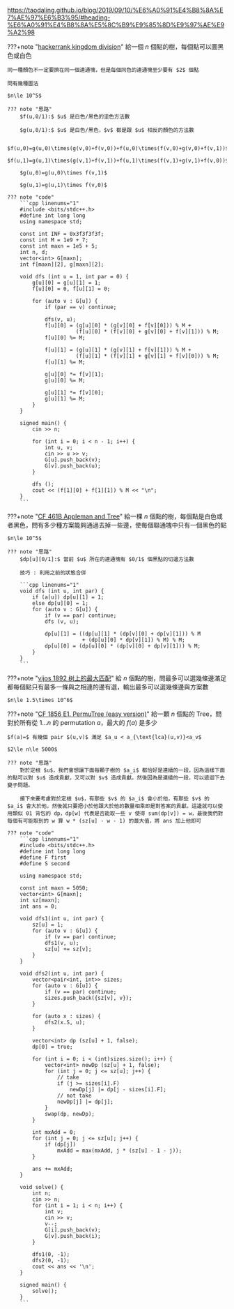 <https://taodaling.github.io/blog/2019/09/10/%E6%A0%91%E4%B8%8A%E7%AE%97%E6%B3%95/#heading-%E6%A0%91%E4%B8%8A%E5%8C%B9%E9%85%8D%E9%97%AE%E9%A2%98>

???+note "[hackerrank kingdom division](https://www.hackerrank.com/challenges/kingdom-division/problem)"
	給一個 $n$ 個點的樹，每個點可以圖黑色或白色
	
	同一種顏色不一定要擠在同一個連通塊，但是每個同色的連通塊至少要有 $2$ 個點
	
	問有幾種圖法
	
	$n\le 10^5$
	
	??? note "思路"
		$f(u,0/1):$ $u$ 是白色/黑色的塗色方法數
		
		$g(u,0/1):$ $u$ 是白色/黑色，$v$ 都是跟 $u$ 相反的顏色的方法數
		
		$f(u,0)=g(u,0)\times(g(v,0)+f(v,0))+f(u,0)\times(f(v,0)+g(v,0)+f(v,1))$
	    $f(u,1)=g(u,1)\times(g(v,1)+f(v,1))+f(u,1)\times(f(v,1)+g(v,1)+f(v,0))$
	    
	    $g(u,0)=g(u,0)\times f(v,1)$
	    
	    $g(u,1)=g(u,1)\times f(v,0)$		
	
	??? note "code"
		```cpp linenums="1"
		#include <bits/stdc++.h>
	    #define int long long
	    using namespace std;
	
	    const int INF = 0x3f3f3f3f;
	    const int M = 1e9 + 7;
	    const int maxn = 1e5 + 5;
	    int n, d;
	    vector<int> G[maxn];
	    int f[maxn][2], g[maxn][2];
	
	    void dfs (int u = 1, int par = 0) {
	        g[u][0] = g[u][1] = 1;
	        f[u][0] = 0, f[u][1] = 0;
	
	        for (auto v : G[u]) {
	            if (par == v) continue;
	
	            dfs(v, u);
	            f[u][0] = (g[u][0] * (g[v][0] + f[v][0])) % M + 
	                      (f[u][0] * (f[v][0] + g[v][0] + f[v][1])) % M;
	            f[u][0] %= M;
	
	            f[u][1] = (g[u][1] * (g[v][1] + f[v][1])) % M + 
	                      (f[u][1] * (f[v][1] + g[v][1] + f[v][0])) % M;
	            f[u][1] %= M;
	
	            g[u][0] *= f[v][1];
	            g[u][0] %= M;
	
	            g[u][1] *= f[v][0];
	            g[u][1] %= M;
	        }
	    }
	
	    signed main() {
	        cin >> n;
	
	        for (int i = 0; i < n - 1; i++) {
	            int u, v;
	            cin >> u >> v;
	            G[u].push_back(v);
	            G[v].push_back(u);
	        }
	
	        dfs ();
	        cout << (f[1][0] + f[1][1]) % M << "\n";
	    }
	    ```
???+note "[CF 461B Appleman and Tree](https://codeforces.com/problemset/problem/461/B)"
	給一棵 $n$ 個點的樹，每個點是白色或者黑色，問有多少種方案能夠通過去掉一些邊，使每個聯通塊中只有一個黑色的點
	
	$n\le 10^5$
	
	??? note "思路"
		$dp[u][0/1]:$ 當前 $u$ 所在的連通塊有 $0/1$ 個黑點的切邊方法數
		
		技巧 : 利用之前的狀態合併
		
		```cpp linenums="1"
		void dfs (int u, int par) {
	        if (a[u]) dp[u][1] = 1;
	        else dp[u][0] = 1;
	        for (auto v : G[u]) {
	            if (v == par) continue;
	            dfs (v, u);
	
	            dp[u][1] = ((dp[u][1] * (dp[v][0] + dp[v][1])) % M 
	            			+ (dp[u][0] * dp[v][1]) % M) % M;
	            dp[u][0] = (dp[u][0] * (dp[v][0] + dp[v][1])) % M;
	        }
	    }
	    ```

???+note "[vijos 1892 树上的最大匹配](https://vijos.org/p/1892)"
	給 $n$ 個點的樹，問最多可以選幾條邊滿足都每個點只有最多一條與之相連的邊有選，輸出最多可以選幾條邊與方案數
	
	$n\le 1.5\times 10^6$

???+note "[CF 1856 E1. PermuTree (easy version)](https://codeforces.com/contest/1856/problem/E1)"
	給一顆 $n$ 個點的 Tree，問對於所有從 $1\ldots n$ 的 permutation $a$，最大的 $f(a)$ 是多少
	
	$f(a)=$ 有幾個 pair $(u,v)$ 滿足 $a_u < a_{\text{lca}(u,v)}<a_v$
	
	$2\le n\le 5000$
	
	??? note "思路"
		對於定根 $u$，我們會想讓下面每顆子樹的 $a_i$ 都恰好是連續的一段，因為這樣下面的點可以對 $u$ 造成貢獻，又可以對 $v$ 造成貢獻。然後因為是連續的一段，可以遞迴下去變子問題。
		
		接下來要考慮對於定根 $u$，有那些 $v$ 的 $a_i$ 會小於他，有那些 $v$ 的 $a_i$ 會大於他，然後就只要把小於他跟大於他的數量相乘即是對答案的貢獻。這邊就可以使用類似 01 背包的 dp，dp[w] 代表是否能取一些 v 使得 sum(dp[v]) = w，最後我們對每個有可能取到的 w 算 w * (sz[u] - w - 1) 的最大值，將 ans 加上他即可
		
	??? note "code"
		```cpp linenums="1"
		#include <bits/stdc++.h>
	    #define int long long
	    #define F first
	    #define S second
	
	    using namespace std;
	
	    const int maxn = 5050;
	    vector<int> G[maxn];
	    int sz[maxn];
	    int ans = 0;
	
	    void dfs1(int u, int par) {
	        sz[u] = 1;
	        for (auto v : G[u]) {
	            if (v == par) continue;
	            dfs1(v, u);
	            sz[u] += sz[v];
	        }
	    }
	
	    void dfs2(int u, int par) {
	        vector<pair<int, int>> sizes;
	        for (auto v : G[u]) {
	            if (v == par) continue;
	            sizes.push_back({sz[v], v});
	        }
	
	        for (auto x : sizes) {
	            dfs2(x.S, u);
	        }   
	
	        vector<int> dp (sz[u] + 1, false);
	        dp[0] = true;
	
	        for (int i = 0; i < (int)sizes.size(); i++) {
	            vector<int> newDp (sz[u] + 1, false);
	            for (int j = 0; j <= sz[u]; j++) {
	                // take
	                if (j >= sizes[i].F)
	                    newDp[j] |= dp[j - sizes[i].F];
	                // not take
	                newDp[j] |= dp[j];
	            }
	            swap(dp, newDp);
	        }
	
	        int mxAdd = 0;
	        for (int j = 0; j <= sz[u]; j++) {
	            if (dp[j])
	                mxAdd = max(mxAdd, j * (sz[u] - 1 - j));
	        }
	
	        ans += mxAdd;
	    }
	
	    void solve() {
	        int n;
	        cin >> n;
	        for (int i = 1; i < n; i++) {
	            int v;
	            cin >> v;
	            v--;
	            G[i].push_back(v);
	            G[v].push_back(i);
	        }
	
	        dfs1(0, -1);
	        dfs2(0, -1);
	        cout << ans << '\n';
	    }
	
	    signed main() {
	        solve();
	    }
		```

